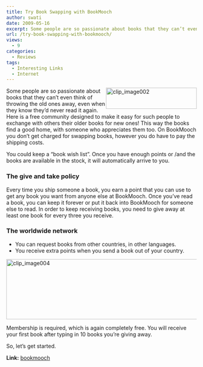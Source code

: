 ```yaml
---
title: Try Book Swapping with BookMooch
author: swati
date: 2009-05-16
excerpt: Some people are so passionate about books that they can’t even think of throwing the old ones away, even when they know they’d never read it again. Here is a free community designed to make it easy for such people to exchange with others their older books for new ones! This way the books find a good home, with someone who appreciates them too. On BookMooch you don’t get charged for swapping books, however you do have to pay the shipping costs.
url: /try-book-swapping-with-bookmooch/
views:
  - 9
categories:
  - Reviews
tags:
  - Interesting Links
  - Internet
---
```

<img class="wp-image-53584" style="margin-left: 0px;margin-right: 0px" src="http://cdn.devilsworkshop.org/files/2009/05/clip-image00248.jpg" border="0" alt="clip_image002" hspace="12" width="240" height="56" align="right" />Some people are so passionate about books that they can’t even think of throwing the old ones away, even when they know they’d never read it again. Here is a free community designed to make it easy for such people to exchange with others their older books for new ones! This way the books find a good home, with someone who appreciates them too. On BookMooch you don’t get charged for swapping books, however you do have to pay the shipping costs.

You could keep a “book wish list”. Once you have enough points or /and the books are available in the stock, it will automatically arrive to you.

### **The give and take policy**

Every time you ship someone a book, you earn a point that you can use to get any book you want from anyone else at BookMooch. Once you&#8217;ve read a book, you can keep it forever or put it back into BookMooch for someone else to read. In order to keep receiving books, you need to give away at least one book for every three you receive.

### **The worldwide network**

  * You can request books from other countries, in other languages.
  * You receive extra points when you send a book out of your country.

<img style="float: none;margin-left: auto;margin-right: auto" src="http://cdn.devilsworkshop.org/files/2009/05/clip-image00417.jpg" border="0" alt="clip_image004" hspace="12" width="588" height="159" />

Membership is required, which is again completely free. You will receive your first book after typing in 10 books you&#8217;re giving away.

So, let’s get started.

**Link:** <a href="http://bookmooch.com/" onclick="_gaq.push(['_trackEvent', 'outbound-article', 'http://bookmooch.com/', 'bookmooch']);" >bookmooch</a>
